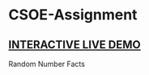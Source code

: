 # CSOE-Assignment
## [INTERACTIVE LIVE DEMO](http:///108119080/CSOE-Assignment/index.html)
Random Number Facts
